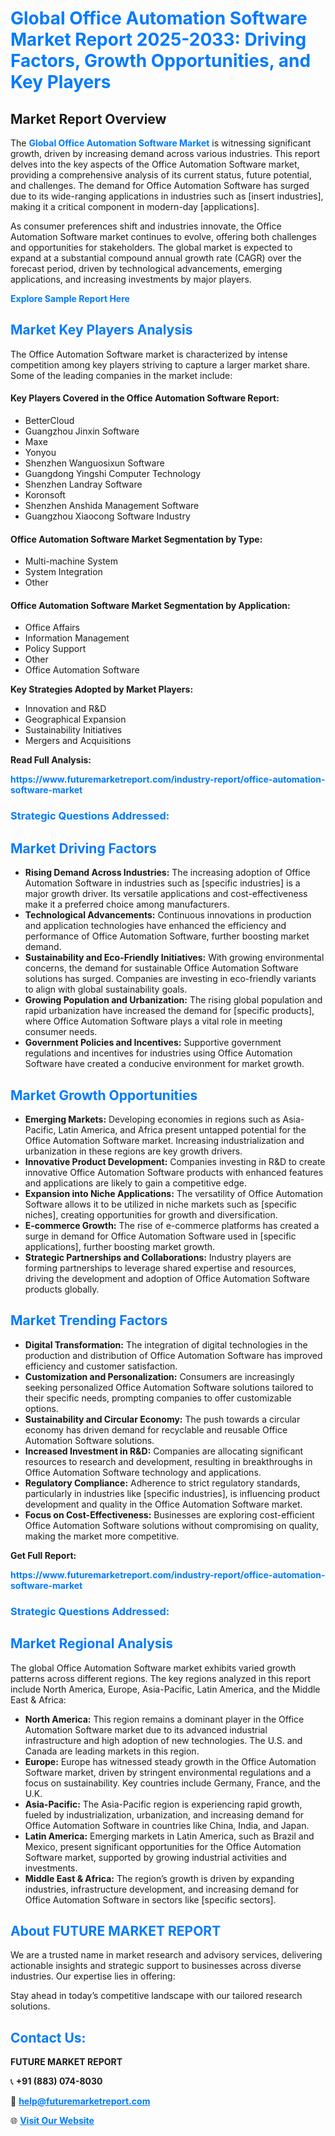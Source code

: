 <h1 style="color: #007BFF;">Global Office Automation Software Market Report 2025-2033: Driving Factors, Growth Opportunities, and Key Players</h1>

<section id="overview">
<h2>Market Report Overview</h2>
<p>The <a href="https://www.futuremarketreport.com/industry-report/office-automation-software-market" style="color: #007BFF; text-decoration: none;"><strong>Global Office Automation Software Market</strong></a> is witnessing significant growth, driven by increasing demand across various industries. This report delves into the key aspects of the Office Automation Software market, providing a comprehensive analysis of its current status, future potential, and challenges. The demand for Office Automation Software has surged due to its wide-ranging applications in industries such as [insert industries], making it a critical component in modern-day [applications].</p>
<p>As consumer preferences shift and industries innovate, the Office Automation Software market continues to evolve, offering both challenges and opportunities for stakeholders. The global market is expected to expand at a substantial compound annual growth rate (CAGR) over the forecast period, driven by technological advancements, emerging applications, and increasing investments by major players.</p>
</section>

<section id="overview">
<p><a href="https://www.futuremarketreport.com/request-sample/reportId=112452" style="color: #007BFF; text-decoration: none;"><strong>Explore Sample Report Here</strong></a></p>
</section>

<section id="key-players">
<h2 style="color: #007BFF;">Market Key Players Analysis</h2>
<p>The Office Automation Software market is characterized by intense competition among key players striving to capture a larger market share. Some of the leading companies in the market include:</p>
<h4>Key Players Covered in the Office Automation Software Report:</h4>
<ul><li>BetterCloud</li><li>Guangzhou Jinxin Software</li><li>Maxe</li><li>Yonyou</li><li>Shenzhen Wanguosixun Software</li><li>Guangdong Yingshi Computer Technology</li><li>Shenzhen Landray Software</li><li>Koronsoft</li><li>Shenzhen Anshida Management Software</li><li>Guangzhou Xiaocong Software Industry</li></ul>
<h4>Office Automation Software Market Segmentation by Type:</h4>
<ul><li>Multi-machine System</li><li>System Integration</li><li>Other</li></ul>

<h4>Office Automation Software Market Segmentation by Application:</h4>
<ul><li>Office Affairs</li><li>Information Management</li><li>Policy Support</li><li>Other</li><li>Office Automation Software</li></ul>
<p><strong>Key Strategies Adopted by Market Players:</strong></p>
<ul>
<li>Innovation and R&D</li>
<li>Geographical Expansion</li>
<li>Sustainability Initiatives</li>
<li>Mergers and Acquisitions</li>
</ul>
</section>

<section>
<p><strong>Read Full Analysis: </strong></p><a href="https://www.futuremarketreport.com/industry-report/office-automation-software-market" style="color: #007BFF; text-decoration: none;"><strong>https://www.futuremarketreport.com/industry-report/office-automation-software-market</strong></a>
<h3 style="color: #007BFF;">Strategic Questions Addressed:</h3>
</section>

<section id="driving-factors">
<h2 style="color: #007BFF;">Market Driving Factors</h2>
<ul>
<li><strong>Rising Demand Across Industries:</strong> The increasing adoption of Office Automation Software in industries such as [specific industries] is a major growth driver. Its versatile applications and cost-effectiveness make it a preferred choice among manufacturers.</li>
<li><strong>Technological Advancements:</strong> Continuous innovations in production and application technologies have enhanced the efficiency and performance of Office Automation Software, further boosting market demand.</li>
<li><strong>Sustainability and Eco-Friendly Initiatives:</strong> With growing environmental concerns, the demand for sustainable Office Automation Software solutions has surged. Companies are investing in eco-friendly variants to align with global sustainability goals.</li>
<li><strong>Growing Population and Urbanization:</strong> The rising global population and rapid urbanization have increased the demand for [specific products], where Office Automation Software plays a vital role in meeting consumer needs.</li>
<li><strong>Government Policies and Incentives:</strong> Supportive government regulations and incentives for industries using Office Automation Software have created a conducive environment for market growth.</li>
</ul>
</section>

<section id="growth-opportunities">
<h2 style="color: #007BFF;">Market Growth Opportunities</h2>
<ul>
<li><strong>Emerging Markets:</strong> Developing economies in regions such as Asia-Pacific, Latin America, and Africa present untapped potential for the Office Automation Software market. Increasing industrialization and urbanization in these regions are key growth drivers.</li>
<li><strong>Innovative Product Development:</strong> Companies investing in R&D to create innovative Office Automation Software products with enhanced features and applications are likely to gain a competitive edge.</li>
<li><strong>Expansion into Niche Applications:</strong> The versatility of Office Automation Software allows it to be utilized in niche markets such as [specific niches], creating opportunities for growth and diversification.</li>
<li><strong>E-commerce Growth:</strong> The rise of e-commerce platforms has created a surge in demand for Office Automation Software used in [specific applications], further boosting market growth.</li>
<li><strong>Strategic Partnerships and Collaborations:</strong> Industry players are forming partnerships to leverage shared expertise and resources, driving the development and adoption of Office Automation Software products globally.</li>
</ul>
</section>

<section id="trending-factors">
<h2 style="color: #007BFF;">Market Trending Factors</h2>
<ul>
<li><strong>Digital Transformation:</strong> The integration of digital technologies in the production and distribution of Office Automation Software has improved efficiency and customer satisfaction.</li>
<li><strong>Customization and Personalization:</strong> Consumers are increasingly seeking personalized Office Automation Software solutions tailored to their specific needs, prompting companies to offer customizable options.</li>
<li><strong>Sustainability and Circular Economy:</strong> The push towards a circular economy has driven demand for recyclable and reusable Office Automation Software solutions.</li>
<li><strong>Increased Investment in R&D:</strong> Companies are allocating significant resources to research and development, resulting in breakthroughs in Office Automation Software technology and applications.</li>
<li><strong>Regulatory Compliance:</strong> Adherence to strict regulatory standards, particularly in industries like [specific industries], is influencing product development and quality in the Office Automation Software market.</li>
<li><strong>Focus on Cost-Effectiveness:</strong> Businesses are exploring cost-efficient Office Automation Software solutions without compromising on quality, making the market more competitive.</li>
</ul>
</section>

<section>
<p><strong>Get Full Report: </strong></p><a href="https://www.futuremarketreport.com/industry-report/office-automation-software-market" style="color: #007BFF; text-decoration: none;"><strong>https://www.futuremarketreport.com/industry-report/office-automation-software-market</strong></a>
<h3 style="color: #007BFF;">Strategic Questions Addressed:</h3>
</section>


<section id="regional-analysis">
<h2 style="color: #007BFF;">Market Regional Analysis</h2>
<p>The global Office Automation Software market exhibits varied growth patterns across different regions. The key regions analyzed in this report include North America, Europe, Asia-Pacific, Latin America, and the Middle East & Africa:</p>
<ul>
<li><strong>North America:</strong> This region remains a dominant player in the Office Automation Software market due to its advanced industrial infrastructure and high adoption of new technologies. The U.S. and Canada are leading markets in this region.</li>
<li><strong>Europe:</strong> Europe has witnessed steady growth in the Office Automation Software market, driven by stringent environmental regulations and a focus on sustainability. Key countries include Germany, France, and the U.K.</li>
<li><strong>Asia-Pacific:</strong> The Asia-Pacific region is experiencing rapid growth, fueled by industrialization, urbanization, and increasing demand for Office Automation Software in countries like China, India, and Japan.</li>
<li><strong>Latin America:</strong> Emerging markets in Latin America, such as Brazil and Mexico, present significant opportunities for the Office Automation Software market, supported by growing industrial activities and investments.</li>
<li><strong>Middle East & Africa:</strong> The region’s growth is driven by expanding industries, infrastructure development, and increasing demand for Office Automation Software in sectors like [specific sectors].</li>
</ul>
</section>

<footer>
<h2 style="color: #007BFF;">About FUTURE MARKET REPORT</h2>
<p>We are a trusted name in market research and advisory services, delivering actionable insights and strategic support to businesses across diverse industries. Our expertise lies in offering:</p>

<p>Stay ahead in today’s competitive landscape with our tailored research solutions.</p>

<h2 style="color: #007BFF;">Contact Us:</h2>
<p><strong>FUTURE MARKET REPORT</strong></p>
<p>📞 <strong>+91 (883) 074-8030</strong></p>
<p>📧 <strong><a href="mailto:help@futuremarketreport.com" style="color: #007BFF;">help@futuremarketreport.com</a></strong></p>
<p>🌐 <strong><a href="https://www.futuremarketreport.com/" style="color: #007BFF;">Visit Our Website</a></strong></p>
</footer>